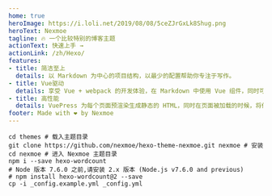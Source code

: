 ```yaml
---
home: true
heroImage: https://i.loli.net/2019/08/08/5ceZJrGxLk8Shug.png
heroText: Nexmoe
tagline: 🔥 一个比较特别的博客主题
actionText: 快速上手 →
actionLink: /zh/Hexo/
features:
- title: 简洁至上
  details: 以 Markdown 为中心的项目结构，以最少的配置帮助你专注于写作。
- title: Vue驱动
  details: 享受 Vue + webpack 的开发体验，在 Markdown 中使用 Vue 组件，同时可以使用 Vue 来开发自定义主题。
- title: 高性能
  details: VuePress 为每个页面预渲染生成静态的 HTML，同时在页面被加载的时候，将作为 SPA 运行。
footer: Made with ❤ by Nexmoe
---
```


    cd themes # 载入主题目录
    git clone https://github.com/nexmoe/hexo-theme-nexmoe.git nexmoe # 安装
    cd nexmoe # 进入 Nexmoe 主题目录
    npm i --save hexo-wordcount
    # Node 版本 7.6.0 之前,请安装 2.x 版本 (Node.js v7.6.0 and previous) 
    # npm install hexo-wordcount@2 --save
    cp -i _config.example.yml _config.yml
